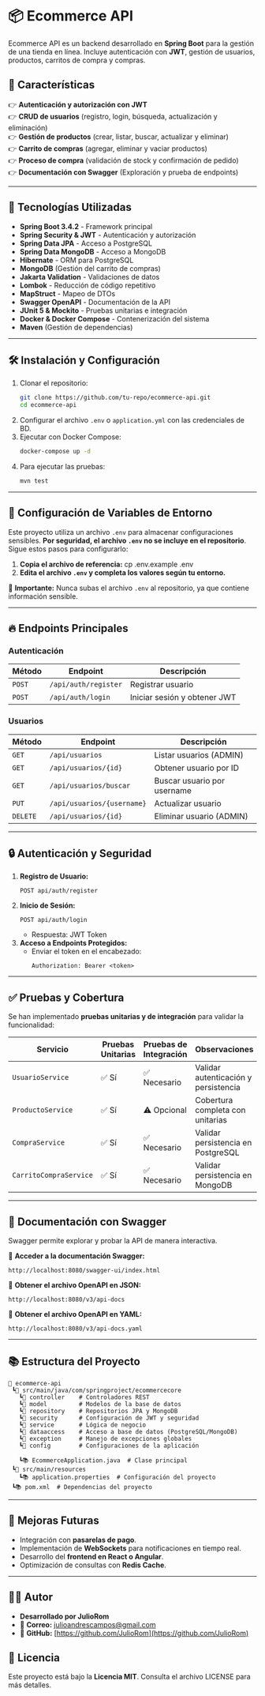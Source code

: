 # 📦 Ecommerce API

Ecommerce API es un backend desarrollado en **Spring Boot** para la gestión de una tienda en línea. Incluye autenticación con **JWT**, gestión de usuarios, productos, carritos de compra y compras.

## 🚀 Características
👉 **Autenticación y autorización con JWT**  
👉 **CRUD de usuarios** (registro, login, búsqueda, actualización y eliminación)  
👉 **Gestión de productos** (crear, listar, buscar, actualizar y eliminar)  
👉 **Carrito de compras** (agregar, eliminar y vaciar productos)  
👉 **Proceso de compra** (validación de stock y confirmación de pedido)  
👉 **Documentación con Swagger** (Exploración y prueba de endpoints)

---

## 🎠 Tecnologías Utilizadas
- **Spring Boot 3.4.2** - Framework principal
- **Spring Security & JWT** - Autenticación y autorización
- **Spring Data JPA** - Acceso a PostgreSQL
- **Spring Data MongoDB** - Acceso a MongoDB
- **Hibernate** - ORM para PostgreSQL
- **MongoDB** (Gestión del carrito de compras)
- **Jakarta Validation** - Validaciones de datos
- **Lombok** - Reducción de código repetitivo
- **MapStruct** - Mapeo de DTOs
- **Swagger OpenAPI** - Documentación de la API
- **JUnit 5 & Mockito** - Pruebas unitarias e integración
- **Docker & Docker Compose** - Contenerización del sistema
- **Maven** (Gestión de dependencias)

---

## 🛠️ Instalación y Configuración

1. Clonar el repositorio:
   ```sh
   git clone https://github.com/tu-repo/ecommerce-api.git
   cd ecommerce-api
   ```
2. Configurar el archivo `.env` o `application.yml` con las credenciales de BD.
3. Ejecutar con Docker Compose:
   ```sh
   docker-compose up -d
   ```
4. Para ejecutar las pruebas:
   ```sh
   mvn test
   ```
---

## 🚀 Configuración de Variables de Entorno

Este proyecto utiliza un archivo `.env` para almacenar configuraciones sensibles. **Por seguridad, el archivo `.env` no se incluye en el repositorio**. Sigue estos pasos para configurarlo:

1. **Copia el archivo de referencia:**
   cp .env.example .env
2. **Edita el archivo `.env` y completa los valores según tu entorno.**

📌 **Importante:** Nunca subas el archivo `.env` al repositorio, ya que contiene información sensible.

---

## 🔥 Endpoints Principales

### **Autenticación**
| Método | Endpoint               | Descripción |
|--------|------------------------|-------------|
| `POST` | `/api/auth/register`   | Registrar usuario |
| `POST` | `/api/auth/login`      | Iniciar sesión y obtener JWT |

### **Usuarios**
| Método | Endpoint               | Descripción |
|--------|------------------------|-------------|
| `GET`  | `/api/usuarios`        | Listar usuarios (ADMIN) |
| `GET`  | `/api/usuarios/{id}`   | Obtener usuario por ID |
| `GET`  | `/api/usuarios/buscar` | Buscar usuario por username |
| `PUT`  | `/api/usuarios/{username}` | Actualizar usuario |
| `DELETE` | `/api/usuarios/{id}` | Eliminar usuario (ADMIN) |

---

## 🔒 Autenticación y Seguridad

1. **Registro de Usuario:**
   ```http
   POST api/auth/register
   ```
2. **Inicio de Sesión:**
   ```http
   POST api/auth/login
   ```
   - Respuesta: JWT Token
3. **Acceso a Endpoints Protegidos:**
   - Enviar el token en el encabezado:
     ```http
     Authorization: Bearer <token>
     ```
---

## ✅ Pruebas y Cobertura

Se han implementado **pruebas unitarias y de integración** para validar la funcionalidad:

| Servicio                | Pruebas Unitarias | Pruebas de Integración | Observaciones |
|-------------------------|------------------|------------------------|--------------|
| `UsuarioService`        | ✅ Sí            | ✅ Necesario           | Validar autenticación y persistencia |
| `ProductoService`       | ✅ Sí            | ⚠️ Opcional            | Cobertura completa con unitarias |
| `CompraService`         | ✅ Sí            | ✅ Necesario           | Validar persistencia en PostgreSQL |
| `CarritoCompraService`  | ✅ Sí            | ✅ Necesario           | Validar persistencia en MongoDB |

---

## 📖 Documentación con Swagger
Swagger permite explorar y probar la API de manera interactiva.

📄 **Acceder a la documentación Swagger:**
```url
http://localhost:8080/swagger-ui/index.html
```

📄 **Obtener el archivo OpenAPI en JSON:**
```url
http://localhost:8080/v3/api-docs
```

📄 **Obtener el archivo OpenAPI en YAML:**
```url
http://localhost:8080/v3/api-docs.yaml
```

---

## 📚 Estructura del Proyecto
```
📂 ecommerce-api
 ┗📂 src/main/java/com/springproject/ecommercecore
   ┗📂 controller    # Controladores REST
   ┗📂 model         # Modelos de la base de datos
   ┗📂 repository    # Repositorios JPA y MongoDB
   ┗📂 security      # Configuración de JWT y seguridad
   ┗📂 service       # Lógica de negocio
   ┗📂 dataaccess    # Acceso a base de datos (PostgreSQL/MongoDB)
   ┗📂 exception     # Manejo de excepciones globales
   ┗📂 config        # Configuraciones de la aplicación

   ┗📚 EcommerceApplication.java  # Clase principal
 ┗📂 src/main/resources
   ┗📚 application.properties  # Configuración del proyecto
 ┗📚 pom.xml  # Dependencias del proyecto
```

---

## 🚀 Mejoras Futuras

- Integración con **pasarelas de pago**.
- Implementación de **WebSockets** para notificaciones en tiempo real.
- Desarrollo del **frontend en React o Angular**.
- Optimización de consultas con **Redis Cache**.
---

## 🧑‍💻 Autor

- **Desarrollado por JulioRom**
- 📧 **Correo:** [julioandrescampos@gmail.com](mailto:julioandrescampos@gmail.com)
- 🔗 **GitHub:** [https://github.com/JulioRom](https://github.com/JulioRom)

## 📜 Licencia

Este proyecto está bajo la **Licencia MIT**. Consulta el archivo LICENSE para más detalles.